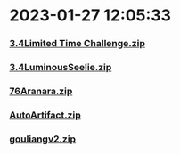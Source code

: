 # 2023-01-27 12:05:33

### [3.4Limited Time Challenge.zip](https://raw.githubusercontent.com/Sam5440/Genshin_Impact_Teleport_Files/main/Genshin_Impact_Teleport/ManualCollectPoint/OtherPoint/3.4Limited%20Time%20Challenge.zip)

### [3.4LuminousSeelie.zip](https://raw.githubusercontent.com/Sam5440/Genshin_Impact_Teleport_Files/main/Genshin_Impact_Teleport/ManualCollectPoint/OtherPoint/3.4LuminousSeelie.zip)

### [76Aranara.zip](https://raw.githubusercontent.com/Sam5440/Genshin_Impact_Teleport_Files/main/Genshin_Impact_Teleport/ManualCollectPoint/OtherPoint/76Aranara.zip)

### [AutoArtifact.zip](https://raw.githubusercontent.com/Sam5440/Genshin_Impact_Teleport_Files/main/Genshin_Impact_Teleport/ManualCollectPoint/OtherPoint/AutoArtifact.zip)

### [gouliangv2.zip](https://raw.githubusercontent.com/Sam5440/Genshin_Impact_Teleport_Files/main/Genshin_Impact_Teleport/ManualCollectPoint/OtherPoint/gouliangv2.zip)

